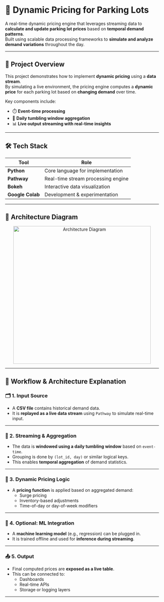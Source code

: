 # 🚗 Dynamic Pricing for Parking Lots

A real-time dynamic pricing engine that leverages streaming data to **calculate and update parking lot prices** based on **temporal demand patterns**.  
Built using scalable data processing frameworks to **simulate and analyze demand variations** throughout the day.

---

## 📌 Project Overview

This project demonstrates how to implement **dynamic pricing** using a **data stream**.  
By simulating a live environment, the pricing engine computes a **dynamic price** for each parking lot based on **changing demand** over time.

Key components include:

- ⏱️ **Event-time processing**
- 📆 **Daily tumbling window aggregation**
- 📊 **Live output streaming with real-time insights**

---

## 🛠️ Tech Stack

| Tool            | Role                              |
|------------------|------------------------------------|
| **Python**        | Core language for implementation   |
| **Pathway**       | Real-time stream processing engine |
| **Bokeh**         | Interactive data visualization     |
| **Google Colab**  | Development & experimentation      |

---

## 🧭 Architecture Diagram

<p align="center">
  <img src="https://github.com/user-attachments/assets/f8cd7cfa-a996-4d4c-aff0-e47c344a19d8" alt="Architecture Diagram" width="450"/>
</p>


---

## 🔄 Workflow & Architecture Explanation

### 🗂️ 1. Input Source
- A **CSV file** contains historical demand data.
- It is **replayed as a live data stream** using `Pathway` to simulate real-time input.

---

### 🧮 2. Streaming & Aggregation
- The data is **windowed using a daily tumbling window** based on `event-time`.
- Grouping is done by `(lot_id, day)` or similar logical keys.
- This enables **temporal aggregation** of demand statistics.

---

### 💸 3. Dynamic Pricing Logic
- A **pricing function** is applied based on aggregated demand:
  - Surge pricing
  - Inventory-based adjustments
  - Time-of-day or day-of-week modifiers

---

### 🤖 4. Optional: ML Integration
- A **machine learning model** (e.g., regression) can be plugged in.
- It is trained offline and used for **inference during streaming**.

---

### 📤 5. Output
- Final computed prices are **exposed as a live table**.
- This can be connected to:
  - Dashboards
  - Real-time APIs
  - Storage or logging layers

---
